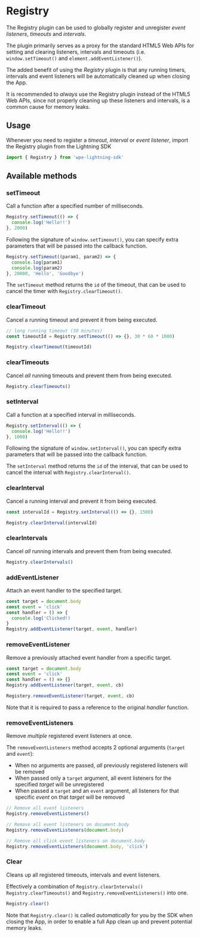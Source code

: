 # Registry

The Registry plugin can be used to globally register and unregister _event listeners_, _timeouts_ and _intervals_.

The plugin primarily serves as a proxy for the standard HTML5 Web APIs for setting and clearing listeners, intervals and timeouts
(i.e. `window.setTimeout()` and `element.addEventListener()`).

The added benefit of using the _Registry_ plugin is that any running timers, intervals and event listeners will be
automatically cleaned up when closing the App.

It is recommended to _always_ use the Registry plugin instead of the HTML5 Web APIs, since not properly cleaning up these
listeners and intervals, is a common cause for memory leaks.

## Usage

Whenever you need to register a _timeout_, _interval_ or _event listener_, import the Registry plugin from the Lightning SDK

```js
import { Registry } from 'wpe-lightning-sdk'
```

## Available methods

### setTimeout

Call a function after a specified number of milliseconds.

```js
Registry.setTimeout(() => {
  console.log('Hello!!')
}, 2000)
```

Following the signature of `window.setTimeout()`, you can specify extra parameters that will be passed into the callback function.

```js
Registry.setTimeout((param1, param2) => {
  console.log(param1)
  console.log(param2)
}, 20000, 'Hello', 'Goodbye')
```

The `setTimeout` method returns the `id` of the timeout, that can be used to cancel the timer with `Registry.clearTimeout()`.


### clearTimeout

Cancel a running timeout and prevent it from being executed.

```js
// long running timeout (30 minutes)
const timeoutId = Registry.setTimeout(() => {}, 30 * 60 * 1000)

Registry.clearTimeout(timeoutId)
```

### clearTimeouts

Cancel _all_ running timeouts and prevent them from being executed.

```js
Registry.clearTimeouts()
```


### setInterval

Call a function at a specified interval in milliseconds.

```js
Registry.setInterval(() => {
  console.log('Hello!!')
}, 1000)
```

Following the signature of `window.setInterval()`, you can specify extra parameters that will be passed into the callback function.

The `setInterval` method returns the `id` of the interval, that can be used to cancel the interval with `Registry.clearInterval()`.


### clearInterval

Cancel a running interval and prevent it from being executed.

```js
const intervalId = Registry.setInterval(() => {}, 1500)

Registry.clearInterval(intervalId)
```

### clearIntervals

Cancel _all_ running intervals and prevent them from being executed.

```js
Registry.clearIntervals()
```

### addEventListener

Attach an event handler to the specified target.

```js
const target = document.body
const event = 'click'
const handler = () => {
  console.log('Clicked!)
}
Registry.addEventListener(target, event, handler)
```

### removeEventListener

Remove a previously attached event handler from a specific target.

```js
const target = document.body
const event = 'click'
const handler = () => {}
Registry.addEventListener(target, event, cb)

Registery.removeEventListener(target, event, cb)
```

Note that it is required to pass a reference to the original _handler_ function.

### removeEventListeners

Remove _multiple_ registered event listeners at once.

The `removeEventListeners` method accepts 2 optional arguments (`target` and `event`):

- When no arguments are passed, _all_ previously registered listeners will be removed
- When passed only a `target` argument, all event listeners for the specified _target_ will be unregistered
- When passed a `target` and an `event` argument, all listeners for that specific _event_ on that _target_ will be removed

```js
// Remove all event listeners
Registry.removeEventListeners()

// Remove all event listeners on document.body
Registry.removeEventListeners(document.body)

// Remove all click event listeners on document.body
Registry.removeEventListeners(document.body, 'click')
```

### Clear

Cleans up all registered timeouts, intervals and event listeners.

Effectively a combination of `Registry.clearIntervals()`  `Registry.clearTimeouts()` and `Registry.removeEventListeners()` into one.

```js
Registry.clear()
```

Note that `Registry.clear()` is called _automatically_ for you by the SDK when closing the App, in order to enable a full App clean up
and prevent potential memory leaks.
